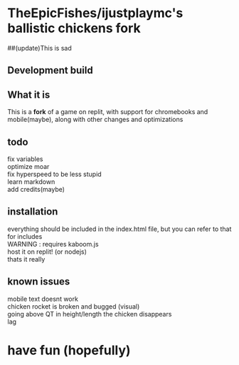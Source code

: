 # TheEpicFishes/ijustplaymc's ballistic chickens fork

##(update)This is sad
## Development build

## What it is
This is a **fork** of a game on replit, with support for chromebooks and mobile(maybe), along with other changes and optimizations
## todo
fix variables<br>
optimize moar<br>
fix hyperspeed to be less stupid<br>
learn markdown<br>
add credits(maybe)<br>
## installation
everything should be included in the index.html file, but you can refer to that for includes<br>
WARNING : requires kaboom.js<br>
host it on replit! (or nodejs)<br>
thats it really<br>
## known issues
mobile text doesnt work<br>
chicken rocket is broken and bugged (visual)<br>
going above QT in height/length the chicken disappears<br>
lag<br>
# have fun (hopefully)

